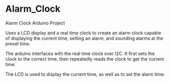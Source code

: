 # Alarm_Clock
Alarm Clock Arduino Project

Uses a LCD display and a real time clock to create an alarm clock capable of displaying the current time, setting an alarm, and sounding alarms at the preset time.

The arduino interfaces with the real time clock over I2C. It first sets the clock to the correct time, then repeatedly reads the clock to get the current time. 

The LCD is used to display the current time, as well as to set the alarm time.
